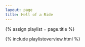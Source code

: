 ```yaml
---
layout: page
title: Hell of a Ride
---
```


{% assign playlist = page.title %}

{% include playlistoverview.html %}
